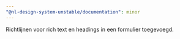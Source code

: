 ```yaml
---
"@nl-design-system-unstable/documentation": minor
---
```


Richtlijnen voor rich text en headings in een formulier toegevoegd.
